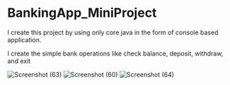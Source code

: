 # BankingApp_MiniProject


I create this project by using only core java in the form of console based application.



I  create the simple bank operations like check balance, deposit, withdraw, and exit



![Screenshot (63)](https://user-images.githubusercontent.com/115572826/221398930-8426d349-d741-40e2-a1d9-f84567f549e7.png)
![Screenshot (60)](https://user-images.githubusercontent.com/115572826/221398943-688ef20c-5ae4-4b55-a43a-0b95bdd12122.png)
![Screenshot (64)](https://user-images.githubusercontent.com/115572826/221398894-13bc1b6c-0e38-4543-93b5-686d840489e2.png)
